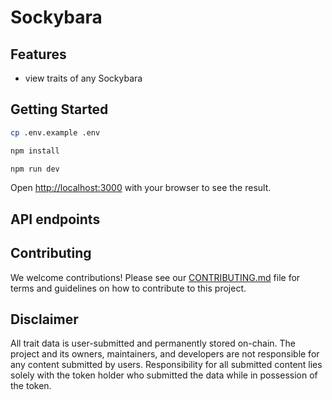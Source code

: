 # Sockybara

## Features
- view traits of any Sockybara

## Getting Started

```bash
cp .env.example .env
```

```bash
npm install
```

```bash
npm run dev
```

Open [http://localhost:3000](http://localhost:3000) with your browser to see the result.

## API endpoints

## Contributing

We welcome contributions! Please see our [CONTRIBUTING.md](CONTRIBUTING.md) file for terms and guidelines on how to contribute to this project.

## Disclaimer

All trait data is user-submitted and permanently stored on-chain. The project and its owners, maintainers, and developers are not responsible for any content submitted by users. Responsibility for all submitted content lies solely with the token holder who submitted the data while in possession of the token.